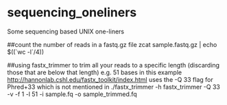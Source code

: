 # sequencing_oneliners
Some sequencing based UNIX one-liners

##count the number of reads in a fastq.gz file
zcat sample.fastq.gz | echo $((\`wc -l\`/4))

##using fastx_trimmer to trim all your reads to a specific length (discarding those that are below that length) e.g. 51 bases in this example
http://hannonlab.cshl.edu/fastx_toolkit/index.html
uses the -Q 33 flag for Phred+33 which is not mentioned in ./fastx_trimmer -h
fastx_trimmer -Q 33 -v -f 1 -l 51 -i sample.fq -o sample_trimmed.fq
